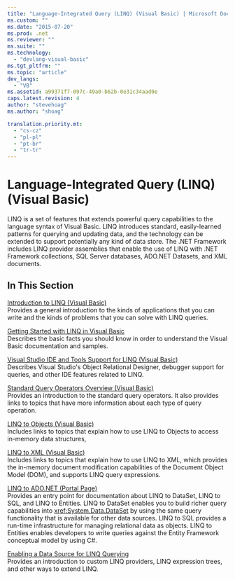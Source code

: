 ```yaml
---
title: "Language-Integrated Query (LINQ) (Visual Basic) | Microsoft Docs"
ms.custom: ""
ms.date: "2015-07-20"
ms.prod: .net
ms.reviewer: ""
ms.suite: ""
ms.technology: 
  - "devlang-visual-basic"
ms.tgt_pltfrm: ""
ms.topic: "article"
dev_langs: 
  - "VB"
ms.assetid: a99371f7-097c-49a0-b62b-0e31c34aad0e
caps.latest.revision: 4
author: "stevehoag"
ms.author: "shoag"

translation.priority.mt: 
  - "cs-cz"
  - "pl-pl"
  - "pt-br"
  - "tr-tr"
---
```

# Language-Integrated Query (LINQ) (Visual Basic)
LINQ is a set of features that extends powerful query capabilities to the language syntax of Visual Basic. LINQ introduces standard, easily-learned patterns for querying and updating data, and the technology can be extended to support potentially any kind of data store.  The .NET Framework includes LINQ provider assemblies that enable the use of LINQ with .NET Framework collections, SQL Server databases, ADO.NET Datasets, and XML documents.  
  
## In This Section  
 [Introduction to LINQ (Visual Basic)](../../../../visual-basic/programming-guide/concepts/linq/introduction-to-linq.md)  
 Provides a general introduction to the kinds of applications that you can write and the kinds of problems that you can solve with LINQ queries.  
  
 [Getting Started with LINQ in Visual Basic](../../../../visual-basic/programming-guide/concepts/linq/getting-started-with-linq.md)  
 Describes the basic facts you should know in order to understand the Visual Basic documentation and samples.  
  
 [Visual Studio IDE and Tools Support for LINQ (Visual Basic)](../../../../visual-basic/programming-guide/concepts/linq/visual-studio-ide-and-tools-support-for-linq.md)  
 Describes Visual Studio's Object Relational Designer, debugger support for queries, and other IDE features related to LINQ.  
  
 [Standard Query Operators Overview (Visual Basic)](../../../../visual-basic/programming-guide/concepts/linq/standard-query-operators-overview.md)  
 Provides an introduction to the standard query operators. It also provides links to topics that have more information about each type of query operation.  
  
 [LINQ to Objects (Visual Basic)](../../../../visual-basic/programming-guide/concepts/linq/linq-to-objects.md)  
 Includes links to topics that explain how to use LINQ to Objects to access in-memory data structures,  
  
 [LINQ to XML (Visual Basic)](../../../../visual-basic/programming-guide/concepts/linq/linq-to-xml.md)  
 Includes links to topics that explain how to use LINQ to XML, which provides the in-memory document modification capabilities of the Document Object Model (DOM), and supports LINQ query expressions.  
  
 [LINQ to ADO.NET (Portal Page)](../../../../visual-basic/programming-guide/concepts/linq/linq-to-adonet-portal-page.md)  
 Provides an entry point for documentation about LINQ to DataSet, LINQ to SQL, and LINQ to Entities. LINQ to DataSet enables you to build richer query capabilities into <xref:System.Data.DataSet> by using the same query functionality that is available for other data sources. LINQ to SQL provides a run-time infrastructure for managing relational data as objects. LINQ to Entities enables developers to write queries against the Entity Framework conceptual model by using C#.  
  
 [Enabling a Data Source for LINQ Querying](../../../../visual-basic/programming-guide/concepts/linq/enabling-a-data-source-for-linq-querying.md)  
 Provides an introduction to custom LINQ providers, LINQ expression trees, and other ways to extend LINQ.